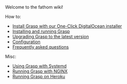 Welcome to the fathom wiki!

How to:

* [Install Grasp with our One-Click DigitalOcean installer](DigitalOcean%20One-Click%20Installation%20Instructions.md)
* [Installing and running Grasp](Installation%20instructions.md)
* [Upgrading Grasp to the latest version](Updating%20to%20the%20latest%20version.md)
* [Configuration](Configuration.md)
* [Frequently asked questions](FAQ.md)

Misc:

* [Using Grasp with Systemd](misc/Systemd.md)
* [Running Grasp with NGINX](misc/NGINX.md)
* [Running Grasp on Heroku](misc/Heroku.md)
